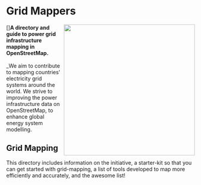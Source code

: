 # Grid Mappers
[<img src="logo_grid.png" align="right" width="350">]__**A directory and guide to power grid infrastructure mapping in OpenStreetMap.**__ <br> <br>_We aim to contribute to mapping countries' electricity grid systems around the world. We strive to improving the power infrastructure data on OpenStreetMap, to enhance global energy system modelling. 

## Grid Mapping
This directory includes information on the initiative, a starter-kit so that you can get started with grid-mapping, a list of tools developed to map more efficiently and accurately, and the awesome list! 
